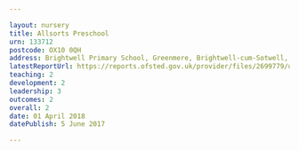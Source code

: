 ```yaml
---

layout: nursery
title: Allsorts Preschool
urn: 133712
postcode: OX10 0QH
address: Brightwell Primary School, Greenmere, Brightwell-cum-Sotwell, OX10 0QH
latestReportUrl: https://reports.ofsted.gov.uk/provider/files/2699779/urn/133712.pdf
teaching: 2
development: 2
leadership: 3
outcomes: 2
overall: 2
date: 01 April 2018 
datePublish: 5 June 2017

---
```

